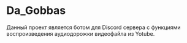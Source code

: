 # Da_Gobbas
Данный проект является ботом для Discord сервера с функциями воспроизведения аудиодорожки видеофайла из Yotube.
